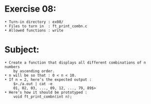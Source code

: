 # Exercise 08:
	• Turn-in directory : ex08/
	• Files to turn in  : ft_print_combn.c
	• Allowed functions : write
# Subject:
	• Create a function that displays all different combinations of n numbers
		by ascending order.
	• n will be so that : 0 < n < 10.
	• If n = 2, here’s the expected output :
		$>./a.out | cat -e
		01, 02, 03, ..., 09, 12, ..., 79, 89$>
	• Here’s how it should be prototyped :
		void ft_print_combn(int n);
